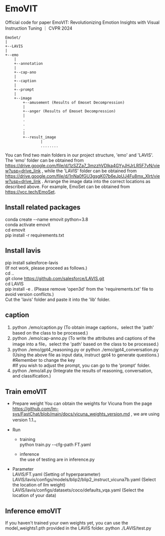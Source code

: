 # EmoVIT
Official code for paper EmoVIT: Revolutionizing Emotion Insights with Visual Instruction Tuning ｜ CVPR 2024

```
EmoSet/
|
+--LAVIS
|
+--emo
    |
    +--annotation
    |
    +--cap-ano
    |
    +--caption
    |
    +--prompt
    |
    +--image
        +--amusement (Results of Emoset Decompression)
        |
        +--anger (Results of Emoset Decompression)
        |
        .
        .
        .
        |
        +--result_image
                |
                ........
```
You can find two main folders in our project structure, 'emo' and 'LAVIS'.  
The 'emo' folder can be obtained from https://drive.google.com/file/d/1zSZZa7_3mzzhVDlka4GYyJHJrLR5F7vN/view?usp=drive_link , 
while the 'LAVIS' folder can be obtained from https://drive.google.com/file/d/1nNa0fGU3gsgK07b6eJpUJ4Fu8mx_Xlrt/view?usp=drive_link .
Arrange the image data into the correct locations as described above. For example, EmoSet can be obtained from https://vcc.tech/EmoSet.

## Install related packages
conda create --name emovit python=3.8  
conda activate emovit  
cd emovit  
pip install -r requirements.txt  

## Install lavis
pip install salesforce-lavis  
(If not work, please proceed as follows.)  
cd ..  
git clone https://github.com/salesforce/LAVIS.git  
cd LAVIS  
pip install -e . (Please remove 'open3d' from the 'requirements.txt' file to avoid version conflicts.)  
Cut the 'lavis' folder and paste it into the 'lib' folder.  

## caption
1. python ./emo/caption.py (To obtain image captions，select the 'path' based on the class to be processed.) 
2. python ./emo/cap-anno.py (To write the attributes and captions of the image into a file，select the 'path' based on the class to be processed.)  
3. python ./emo/gpt4_reasoning.py or python ./emo/gpt4_conversation.py (Using the above file as input data, instruct gpt4 to generate questions.)  
#Remember to change the key  
#If you wish to adjust the prompt, you can go to the 'prompt' folder.
4. python ./emo/all.py (Integrate the results of reasoning, conversation, and classification.)

## Train emoVIT 
- Prepare weight
  You can obtain the weights for Vicuna from the page https://github.com/lm-sys/FastChat/blob/main/docs/vicuna_weights_version.md , we are using version 1.1.。
- Run  
    - training  
    python train.py --cfg-path FT.yaml  

    - inference  
    the use of testing are in inference.py  

- Parameter  
  LAVIS/FT.yaml (Setting of hyperparameter)  
  LAVIS/lavis/configs/models/blip2/blip2_instruct_vicuna7b.yaml (Select the location of llm weight)  
  LAVIS/lavis/configs/datasets/coco/defaults_vqa.yaml (Select the location of your data)  

## Inference emoVIT
If you haven't trained your own weights yet, you can use the model_weights1.pth provided in the LAVIS folder. 
python ./LAVIS/test.py  

